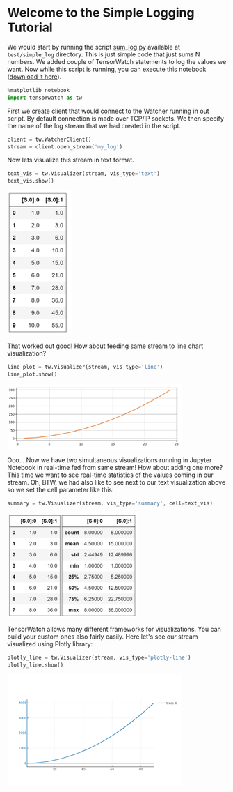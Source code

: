 
# Welcome to the Simple Logging Tutorial

We would start by running the script [sum_log.py](https://github.com/microsoft/tensorwatch/blob/master/test/simple_log/sum_log.py) available at `test/simple_log` directory. This is just simple code that just sums N numbers. We added couple of TensorWatch statements to log the values we want. Now while this script is running, you can execute this notebook ([download it here](https://github.com/microsoft/tensorwatch/blob/master/notebooks/simple_logging.ipynb)).


```python
%matplotlib notebook
import tensorwatch as tw
```

First we create client that would connect to the Watcher running in out script. By default connection is made over TCP/IP sockets. We then specify the name of the log stream that we had created in the script.


```python
client = tw.WatcherClient()
stream = client.open_stream('my_log')
```

Now lets visualize this stream in text format.


```python
text_vis = tw.Visualizer(stream, vis_type='text')
text_vis.show()
```

<img src="images/simple_logging/text_cell.png" width=150/>


That worked out good! How about feeding same stream to line chart visualization?


```python
line_plot = tw.Visualizer(stream, vis_type='line')
line_plot.show()
```


<img src="images/simple_logging/line_cell.png" width=400/>

Ooo... Now we have two simultaneous visualizations running in Jupyter Notebook in real-time fed from same stream! How about adding one more? This time we want to see real-time statistics of the values coming in our stream. Oh, BTW, we had also like to see next to our text visualization above so we set the cell parameter like this:


```python
summary = tw.Visualizer(stream, vis_type='summary', cell=text_vis)
```

<img src="images/simple_logging/text_summary.png" width=300/>


TensorWatch allows many different frameworks for visualizations. You can build your custom ones also fairly easily. Here let's see our stream visualized using Plotly library:


```python
plotly_line = tw.Visualizer(stream, vis_type='plotly-line')
plotly_line.show()
```

<img src="images/simple_logging/plotly_line.png" width=400/>

